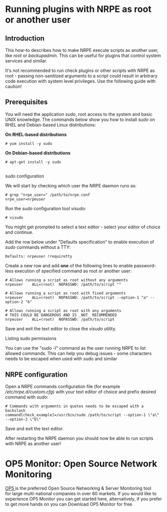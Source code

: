 # Running plugins with NRPE as root or another user

## Introduction

This how-to describes how to make NRPE execute scripts as another user, like *root* or *backupadmin*. This can be useful for plugins that control system services and similar.

It's not recommended to run check plugins or other scripts with NRPE as root - passing non-sanitized arguments to a script could result in arbitrary code execution with system level privileges.
Use the following guide with caution!

## Prerequisites

You will need the application *sudo*, root access to the system and basic UNIX knowledge. The commands below show you how to install *sudo* on RHEL and Debian-based Linux distributions:

**On RHEL-based distributions**

``` {.text data-syntaxhighlighter-params="brush: text; gutter: false; theme: Confluence" data-theme="Confluence" style="brush: text; gutter: false; theme: Confluence"}
# yum install -y sudo
```

**On Debian-based distributions**

``` {.text data-syntaxhighlighter-params="brush: text; gutter: false; theme: Confluence" data-theme="Confluence" style="brush: text; gutter: false; theme: Confluence"}
# apt-get install -y sudo
```

##
sudo configuration

We will start by checking which user the NRPE daemon runs as:

``` {.text data-syntaxhighlighter-params="brush: text; gutter: false; theme: Confluence" data-theme="Confluence" style="brush: text; gutter: false; theme: Confluence"}
# grep "nrpe_user=" /path/to/nrpe.conf
nrpe_user=nrpeuser
```

Run the *sudo* configuration tool *visudo*:

``` {.text data-syntaxhighlighter-params="brush: text; gutter: false; theme: Confluence" data-theme="Confluence" style="brush: text; gutter: false; theme: Confluence"}
# visudo
```

You might get prompted to select a text editor - select your editor of choice and continue.

Add the row below under "Defaults specification" to enable execution of *sudo* commands without a TTY:

``` {.text data-syntaxhighlighter-params="brush: text; gutter: false; theme: Confluence" data-theme="Confluence" style="brush: text; gutter: false; theme: Confluence"}
Defaults: nrpeuser !requiretty
```

Create a new row and add **one** of the following lines to enable password-less execution of specified command as root or another user:

``` {.text data-syntaxhighlighter-params="brush: text; gutter: false; theme: Confluence" data-theme="Confluence" style="brush: text; gutter: false; theme: Confluence"}
# Allows running a script as root without any arguments
nrpeuser    ALL=(root)  NOPASSWD: /path/to/script ""

# Allows running a script as root with fixed arguments
nrpeuser    ALL=(root)  NOPASSWD: /path/to/script --option-1 "a" --option-2 "b"

# Allows running a script as root with any arguments
# THIS COULD BE DANGEROUS AND IS _NOT_ RECOMMENDED
nrpeuser    ALL=(root)  NOPASSWD: /path/to/script
```

Save and exit the text editor to close the *visudo* utility.

Listing sudo permissions

You can use the "sudo -l" command as the user running NRPE to list allowed commands.
This can help you debug issues - some characters needs to be escaped when used with sudo and similar

## NRPE configuration

Open a NRPE commands configuration file (for example */etc/nrpe.d/custom.cfg*) with your text editor of choice and prefix desired command with *sudo*:

``` {.text data-syntaxhighlighter-params="brush: text; gutter: false; theme: Confluence" data-theme="Confluence" style="brush: text; gutter: false; theme: Confluence"}
# Commands with arguments in quotes needs to be escaped with a backslash
command[check_example]=/usr/bin/sudo /path/to/script --option-1 \"a\" --option-2 \"b\"
```

Save and exit the text editor.

After restarting the NRPE daemon you should now be able to run scripts with NRPE as another user!

# OP5 Monitor: Open Source Network Monitoring

[OP5 ](https://www.op5.com/)is the preferred Open Source Networking & Server Monitoring tool for large multi-national companies in over 60 markets. If you would like to experience OP5 Monitor you can get started here, alternatively, if you prefer to get more hands on you can Download OP5 Monitor for free.
